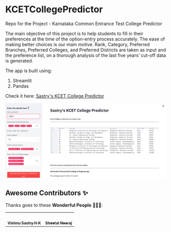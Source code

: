# KCETCollegePredictor
Repo for the Project - Karnataka Common Entrance Test College Predictor

The main objective of this project is to help students to fill in their preferences at the time of the option-entry process accurately. The ease of making better choices is our main motive. Rank, Category, Preferred Branches, Preferred Colleges, and Preferred Districts are taken as input and the preference list, on a thorough analysis of the last five years’ cut-off data is generated.

The app is built using:

1. Streamlit
2. Pandas


Check it here: <a href="https://share.streamlit.io/vishnusastryhk/kcetcollegepredictor/KCETCollegePredictor.py" target="_blank">Sastry's KCET College Predictor</a>

![SCREENSHOT](https://github.com/VishnuSastryHK/KCETCollegePredictor/blob/master/KCET.png)

## Awesome Contributors ✨

Thanks goes to these **Wonderful People** 👨🏻‍💻:       

<!-- ALL-CONTRIBUTORS-LIST:START - Do not remove or modify this section -->
<!-- prettier-ignore-start -->
<!-- markdownlint-disable -->

<!-- 1st Row -->
<table>
<tr>
<td align="center"><a href="https://github.com/VishnuSastryHK"><img src="https://avatars.githubusercontent.com/u/42547521?v=4" width="100px;" alt=""/><br /><sub><b>Vishnu Sastry H K</b></sub></a><br /></td>
 
<td align="center"><a href="https://github.com/sheetalneeraj"><img src="https://avatars.githubusercontent.com/u/42382485?v=4" width="100px;" alt=""/><br /><sub><b>Sheetal Neeraj</b></sub></a><br /></td>
